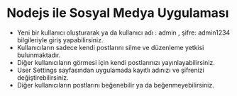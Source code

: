 ﻿# Nodejs ile Sosyal Medya Uygulaması
 
 * Yeni bir kullanıcı oluşturarak ya da kullanıcı adı : admin , şifre: admin1234 bilgileriyle giriş yapabilirsiniz. 
 * Kullanıcıların sadece kendi postlarını silme ve düzenleme yetkisi bulunmaktadır. 
 * Diğer kullanıcıların görmesi için kendi postlarınızı yayınlayabilirsiniz.
 * User Settings sayfasından uygulamada kayıtlı adınızı ve şifrenizi değiştirebilirsiniz. 
 * Diğer kullanıcıların postlarını beğenebilir ya da beğenmeyebilirsiniz.
